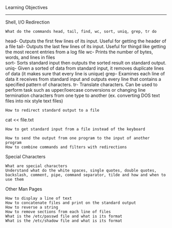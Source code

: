 Learning Objectives
_________________________________________________

Shell, I/O Redirection

    What do the commands head, tail, find, wc, sort, uniq, grep, tr do
head-  Outputs the first few lines of its input. Useful for getting the header of a file
tail-  Outputs the last few lines of its input. Useful for thingd like getting the most recent entries from a log file
wc-    Prints the number of bytes, words, and lines in files     
sort-  Sorts standard input then outputs the sorted result on standard output.
uniq-  Given a sorted of data from standard input, it removes duplicate lines of data (it makes sure that every line is unique)
grep-  Examines each line of data it receives from standard input and outputs every line that contains a specified pattern of characters.
tr-    Translate characters. Can be used to perform task such as upper/loercase conversions or changing line termination characters from one type to another (ex. converting DOS text files into nix style text files)

    How to redirect standard output to a file
cat << file.txt 

    How to get standard input from a file instead of the keyboard

    How to send the output from one program to the input of another program
    How to combine commands and filters with redirections

Special Characters

    What are special characters
    Understand what do the white spaces, single quotes, double quotes, backslash, comment, pipe, command separator, tilde and how and when to use them

Other Man Pages

    How to display a line of text
    How to concatenate files and print on the standard output
    How to reverse a string
    How to remove sections from each line of files
    What is the /etc/passwd file and what is its format
    What is the /etc/shadow file and what is its format
